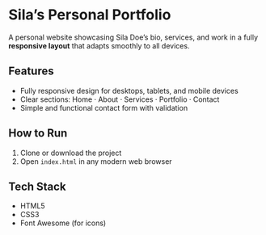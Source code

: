  # Sila’s Personal Portfolio

A personal website showcasing Sila Doe’s bio, services, and work in a fully **responsive layout** that adapts smoothly to all devices.

## Features
- Fully responsive design for desktops, tablets, and mobile devices  
- Clear sections: Home · About · Services · Portfolio · Contact  
- Simple and functional contact form with validation  

## How to Run
1. Clone or download the project  
2. Open `index.html` in any modern web browser  

## Tech Stack
- HTML5  
- CSS3  
- Font Awesome (for icons)  
